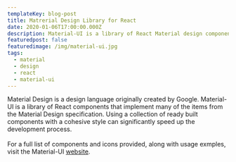 ```yaml
---
templateKey: blog-post
title: Matrerial Design Library for React
date: 2020-01-06T17:00:00.000Z
description: Material-UI is a library of React Material design components
featuredpost: false
featuredimage: /img/material-ui.jpg
tags:
  - material
  - design
  - react
  - material-ui
---
```

Material Design is a design language originally created by Google. 
Material-UI is a library of React components that implement many of the 
items from the Material Design specification. 
Using a collection of ready built components with a cohesive style 
can significantly speed up the development process.
<br><br>
For a full list of components and icons provided, along with 
usage exmples, visit the Material-UI 
[website](https://material-ui.com).
